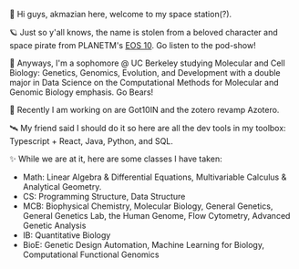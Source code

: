 👋 Hi guys, akmazian here, welcome to my space station(?).

🪐 Just so y'all knows, the name is stolen from a beloved character and space pirate from PLANETM's [EOS 10](https://planetm.io/eos10/). Go listen to the pod-show!

🧸 Anyways, I'm a sophomore @ UC Berkeley studying Molecular and Cell Biology: Genetics, Genomics, Evolution, and Development with a double major in Data Science on the Computational Methods for Molecular and Genomic Biology emphasis. Go Bears!

🚀 Recently I am working on are Got10IN and the zotero revamp Azotero.

🛰️ My friend said I should do it so here are all the dev tools in my toolbox: Typescript + React, Java, Python, and SQL.

✨ While we are at it, here are some classes I have taken: 

- Math: Linear Algebra & Differential Equations, Multivariable Calculus & Analytical Geometry.
- CS: Programming Structure, Data Structure
- MCB: Biophysical Chemistry, Molecular Biology, General Genetics, General Genetics Lab, the Human Genome, Flow Cytometry, Advanced Genetic Analysis
- IB: Quantitative Biology
- BioE: Genetic Design Automation, Machine Learning for Biology, Computational Functional Genomics
